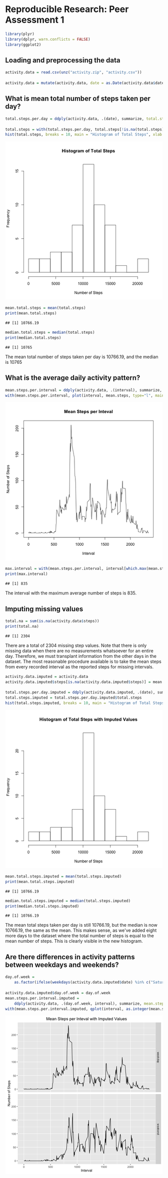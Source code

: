 Reproducible Research: Peer Assessment 1
========================================


```r
library(plyr)
library(dplyr, warn.conflicts = FALSE)
library(ggplot2)
```

## Loading and preprocessing the data


```r
activity.data = read.csv(unz("activity.zip", "activity.csv"))

activity.data = mutate(activity.data, date = as.Date(activity.data$date, "%Y-%m-%d"))
```

## What is mean total number of steps taken per day?


```r
total.steps.per.day = ddply(activity.data, .(date), summarize, total.steps = sum(steps))

total.steps = with(total.steps.per.day, total.steps[!is.na(total.steps)])
hist(total.steps, breaks = 10, main = "Histogram of Total Steps", xlab = "Number of Steps")
```

![plot of chunk unnamed-chunk-3](figure/unnamed-chunk-3-1.png)

```r
mean.total.steps = mean(total.steps)
print(mean.total.steps)
```

```
## [1] 10766.19
```

```r
median.total.steps = median(total.steps)
print(median.total.steps)
```

```
## [1] 10765
```

The mean total number of steps taken per day is 10766.19, and the median is 10765

## What is the average daily activity pattern?


```r
mean.steps.per.interval = ddply(activity.data, .(interval), summarize, mean.steps = mean(steps, na.rm = T))
with(mean.steps.per.interval, plot(interval, mean.steps, type="l", main = "Mean Steps per Inteval", xlab = "Interval", ylab = "Number of Steps"))
```

![plot of chunk unnamed-chunk-4](figure/unnamed-chunk-4-1.png)

```r
max.interval = with(mean.steps.per.interval, interval[which.max(mean.steps)])
print(max.interval)
```

```
## [1] 835
```

The interval with the maximum average number of steps is 835.

## Imputing missing values


```r
total.na = sum(is.na(activity.data$steps))
print(total.na)
```

```
## [1] 2304
```

There are a total of 2304 missing step values. Note that there is only missing data when there are no measurements whatsoever for an entire day. Therefore, we must transplant information from the other days in the dataset. The most reasonable procedure available is to take the mean steps from every recorded interval as the reported steps for missing intervals.  


```r
activity.data.imputed = activity.data
activity.data.imputed$steps[is.na(activity.data.imputed$steps)] = mean.steps.per.interval$mean.steps

total.steps.per.day.imputed = ddply(activity.data.imputed, .(date), summarize, total.steps = sum(steps))
total.steps.imputed = total.steps.per.day.imputed$total.steps
hist(total.steps.imputed, breaks = 10, main = "Histogram of Total Steps with Imputed Values", xlab = "Number of Steps")
```

![plot of chunk unnamed-chunk-6](figure/unnamed-chunk-6-1.png)

```r
mean.total.steps.imputed = mean(total.steps.imputed)
print(mean.total.steps.imputed)
```

```
## [1] 10766.19
```

```r
median.total.steps.imputed = median(total.steps.imputed)
print(median.total.steps.imputed)
```

```
## [1] 10766.19
```

The mean total steps taken per day is still 10766.19, but the median is now 10766.19, the same as the mean. This makes sense, as we've added eight more days to the dataset where the total number of steps is equal to the mean number of steps. This is clearly visible in the new histogram.  

## Are there differences in activity patterns between weekdays and weekends?


```r
day.of.week =
    as.factor(ifelse(weekdays(activity.data.imputed$date) %in% c("Saturday", "Sunday"), "weekend", "weekday"))

activity.data.imputed$day.of.week = day.of.week
mean.steps.per.interval.imputed = 
    ddply(activity.data, .(day.of.week, interval), summarize, mean.steps = mean(steps, na.rm = T))
with(mean.steps.per.interval.imputed, qplot(interval, as.integer(mean.steps), geom="line", facets = (day.of.week ~ .), main = "Mean Steps per Inteval with Imputed Values", xlab = "Interval", ylab = "Number of Steps"))
```

![plot of chunk unnamed-chunk-7](figure/unnamed-chunk-7-1.png)
